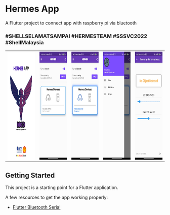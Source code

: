 # Hermes App

A Flutter project to connect app with raspberry pi via bluetooth

### \#SHELLSELAMATSAMPAI \#HERMESTEAM \#SSSVC2022 \#ShellMalaysia

<table>
<tr>

<td><img src="/assets/images/newlogo3.png" alt="Alt text" title="Hermes Logo" width="200" height="340"></td>

<td><img src="/assets/images/mainPage.jpeg" alt="Alt text" title="Hermes Logo" width="200" height="340"></td>

<td><img src="/assets/images/mainPageConnected.jpeg" alt="Alt text" title="Hermes Logo" width="200" height="340"></td>

<td><img src="/assets/images/profilePage.jpeg" alt="Alt text" title="Hermes Logo" width="200" height="340"></td>

<td><img src="/assets/images/notificationPage.jpeg" alt="Alt text" title="Hermes Logo" width="200" height="340"></td>

</tr>

</table>


## Getting Started

This project is a starting point for a Flutter application.

A few resources to get the app working properly:

- [Flutter Bluetooth Serial](https://pub.dev/packages/flutter_bluetooth_serial)
